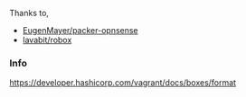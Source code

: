 Thanks to,
- [EugenMayer/packer-opnsense](https://github.com/EugenMayer/opnsense-starterkito)
- [lavabit/robox](https://github.com/lavabit/robox)

### Info

https://developer.hashicorp.com/vagrant/docs/boxes/format